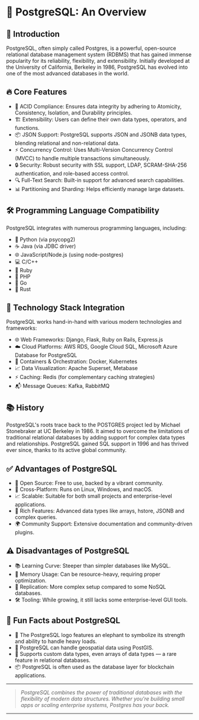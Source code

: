 # 🐘 PostgreSQL: An Overview
## 🌟 Introduction
PostgreSQL, often simply called Postgres, is a powerful, open-source relational database management system (RDBMS) that has gained immense popularity for its reliability, flexibility, and extensibility. Initially developed at the University of California, Berkeley in 1986, PostgreSQL has evolved into one of the most advanced databases in the world.

## 🔥 Core Features
- 🚀 ACID Compliance: Ensures data integrity by adhering to Atomicity, Consistency, Isolation, and Durability principles.
- 🏗️ Extensibility: Users can define their own data types, operators, and functions.
- 📦 JSON Support: PostgreSQL supports JSON and JSONB data types, blending relational and non-relational data.
- ⚡ Concurrency Control: Uses Multi-Version Concurrency Control (MVCC) to handle multiple transactions simultaneously.
- 🔒 Security: Robust security with SSL support, LDAP, SCRAM-SHA-256 authentication, and role-based access control.
- 🔍 Full-Text Search: Built-in support for advanced search capabilities.
- 📊 Partitioning and Sharding: Helps efficiently manage large datasets.

## 🛠️ Programming Language Compatibility
PostgreSQL integrates with numerous programming languages, including:
- 🐍 Python (via psycopg2)
- ☕ Java (via JDBC driver)
- 🌐 JavaScript/Node.js (using node-postgres)
- 💻 C/C++
- 💎 Ruby
- 🐘 PHP
- 🦫 Go
- 🦀 Rust

## 🚀 Technology Stack Integration
PostgreSQL works hand-in-hand with various modern technologies and frameworks:
- 🌐 Web Frameworks: Django, Flask, Ruby on Rails, Express.js
- ☁️ Cloud Platforms: AWS RDS, Google Cloud SQL, Microsoft Azure Database for PostgreSQL
- 🐳 Containers & Orchestration: Docker, Kubernetes
- 📈 Data Visualization: Apache Superset, Metabase
- ⚡ Caching: Redis (for complementary caching strategies)
- 📬 Message Queues: Kafka, RabbitMQ

## 📚 History
PostgreSQL's roots trace back to the POSTGRES project led by Michael Stonebraker at UC Berkeley in 1986. It aimed to overcome the limitations of traditional relational databases by adding support for complex data types and relationships. PostgreSQL gained SQL support in 1996 and has thrived ever since, thanks to its active global community.

## ✅ Advantages of PostgreSQL
- 🌟 Open Source: Free to use, backed by a vibrant community.
- 🏢 Cross-Platform: Runs on Linux, Windows, and macOS.
- 📈 Scalable: Suitable for both small projects and enterprise-level applications.
- 🏹 Rich Features: Advanced data types like arrays, hstore, JSONB and complex queries.
- 🌍 Community Support: Extensive documentation and community-driven plugins.

## ⚠️ Disadvantages of PostgreSQL
- 📚 Learning Curve: Steeper than simpler databases like MySQL.
- 🧠 Memory Usage: Can be resource-heavy, requiring proper optimization.
- 🔄 Replication: More complex setup compared to some NoSQL databases.
- 🛠️ Tooling: While growing, it still lacks some enterprise-level GUI tools.

## 🎯 Fun Facts about PostgreSQL
- 🐘 The PostgreSQL logo features an elephant to symbolize its strength and ability to handle heavy loads.
- 🔬 PostgreSQL can handle geospatial data using PostGIS.
- 💾 Supports custom data types, even arrays of data types — a rare feature in relational databases.
- 📦 PostgreSQL is often used as the database layer for blockchain applications.

---

> _PostgreSQL combines the power of traditional databases with the flexibility of modern data structures. Whether you're building small apps or scaling enterprise systems, Postgres has your back._

---
